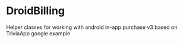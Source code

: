 DroidBilling
============

Helper classes for working with android in-app purchase v3 based on TriviaApp google example

